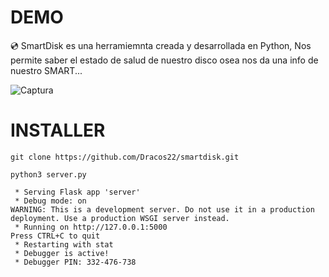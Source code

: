 
# DEMO
<p>💿 ​SmartDisk es una herramiemnta creada y desarrollada en Python, Nos permite saber el estado de salud de nuestro disco osea nos da una info de nuestro SMART...</p>
<img src="https://postimage.me/images/2025/05/21/Captura.png" alt="Captura" border="0">

# INSTALLER
```
git clone https://github.com/Dracos22/smartdisk.git
```


```
python3 server.py 
```


```                                                                                                                                                                                             
 * Serving Flask app 'server'
 * Debug mode: on
WARNING: This is a development server. Do not use it in a production deployment. Use a production WSGI server instead.
 * Running on http://127.0.0.1:5000
Press CTRL+C to quit
 * Restarting with stat
 * Debugger is active!
 * Debugger PIN: 332-476-738
```
